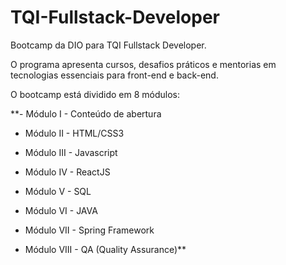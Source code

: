 # TQI-Fullstack-Developer
Bootcamp da DIO para TQI Fullstack Developer. 

O programa apresenta cursos, desafios práticos e mentorias em tecnologias essenciais para front-end e back-end.

O bootcamp está dividido em 8 módulos:

**- Módulo I - Conteúdo de abertura

- Módulo II - HTML/CSS3

- Módulo III - Javascript

- Módulo IV - ReactJS

- Módulo V - SQL

- Módulo VI - JAVA

- Módulo VII - Spring Framework

- Módulo VIII - QA (Quality Assurance)**
